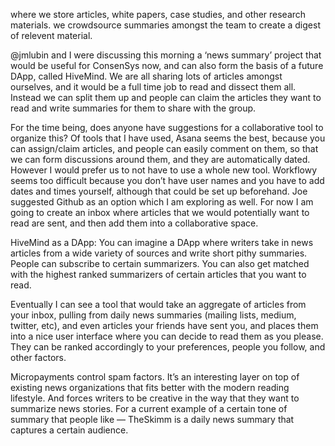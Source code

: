 where we store articles, white papers, case studies, and other research materials. we crowdsource summaries amongst the team to create a digest of relevent material. 

@jmlubin and I were discussing this morning a ‘news summary’ project that would be useful for ConsenSys now, and can also form the basis of a future DApp, called HiveMind. We are all sharing lots of articles amongst ourselves, and it would be a full time job to read and dissect them all. Instead we can split them up and people can claim the articles they want to read and write summaries for them to share with the group.

For the time being, does anyone have suggestions for a collaborative tool to organize this?  Of tools that I have used, Asana seems the best, because you can assign/claim articles, and people can easily comment on them, so that we can form discussions around them, and they are automatically dated. However I would prefer us to not have to use a whole new tool. Workflowy seems too difficult because you don’t have user names and you have to add dates and times yourself, although that could be set up beforehand. Joe suggested Github as an option which I am exploring as well. For now I am going to create an inbox where articles that we would potentially want to read are sent, and then add them into a collaborative space.

HiveMind as a DApp:
You can imagine a DApp where writers take in news articles from a wide variety of sources and write short pithy summaries. People can subscribe to certain summarizers. You can also get matched with the highest ranked summarizers of certain articles that you want to read.

Eventually I can see a tool that would take an aggregate of articles from your inbox, pulling from daily news summaries (mailing lists, medium, twitter, etc), and even articles your friends have sent you, and places them into a nice user interface where you can decide to read them as you please. They can be ranked accordingly to your preferences, people you follow, and other factors.

Micropayments control spam factors. It’s an interesting layer on top of existing news organizations that fits better with the modern reading lifestyle. And forces writers to be creative in the way that they want to summarize news stories.  For a current example of a certain tone of summary that people like — TheSkimm is a daily news summary that captures a certain audience.
